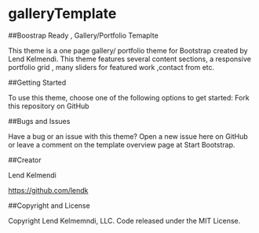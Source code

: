 # galleryTemplate
##Boostrap Ready , Gallery/Portfolio Temaplte

This theme is a one page gallery/ portfolio theme for Bootstrap created by Lend Kelmendi. This theme features several content sections, a responsive portfolio grid , many sliders for featured work ,contact from etc.

##Getting Started

To use this theme, choose one of the following options to get started:
Fork this repository on GitHub


##Bugs and Issues

Have a bug or an issue with this theme? Open a new issue here on GitHub or leave a comment on the template overview page at Start Bootstrap.

##Creator

Lend Kelmendi


https://github.com/lendk


##Copyright and License

Copyright  Lend Kelmemndi, LLC. Code released under the  MIT License.
